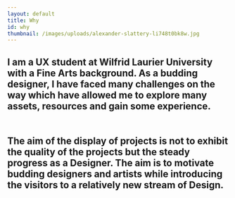 ```yaml
---
layout: default
title: Why
id: why
thumbnail: /images/uploads/alexander-slattery-li748t0bk8w.jpg
---
```

## I am a UX student at Wilfrid Laurier University with a Fine Arts background. As a budding designer, I have faced many challenges on the way which have allowed me to explore many assets, resources and gain some experience.

## <br> The aim of the display  of projects is not to exhibit the quality of the projects but the steady progress as a Designer. The aim is to motivate budding designers and artists while introducing the visitors to a relatively new stream of Design. <br><br>